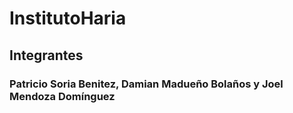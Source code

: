 # InstitutoHaria
## Integrantes
### Patricio Soria Benitez, Damian Madueño Bolaños y Joel Mendoza Domínguez